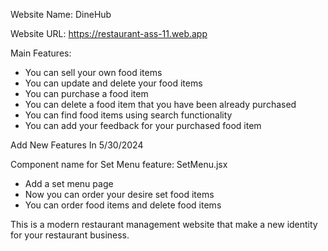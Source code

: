 Website Name: DineHub

Website URL: https://restaurant-ass-11.web.app

Main Features:

- You can sell your own food items
- You can update and delete your food items
- You can purchase a food item
- You can delete a food item that you have been already purchased
- You can find food items using search functionality
- You can add your feedback for your purchased food item

Add New Features In 5/30/2024

Component name for Set Menu feature: SetMenu.jsx

- Add a set menu page
- Now you can order your desire set food items
- You can order food items and delete food items

This is a modern restaurant management website that make a new identity for your restaurant business.
